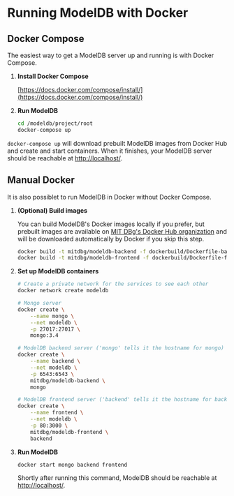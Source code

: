 # Running ModelDB with Docker

## Docker Compose

The easiest way to get a ModelDB server up and running is with Docker Compose.

1. **Install Docker Compose**

    [https://docs.docker.com/compose/install/](https://docs.docker.com/compose/install/)

2. **Run ModelDB**

    ```bash
    cd /modeldb/project/root
    docker-compose up
    ```

`docker-compose up` will download prebuilt ModelDB images from Docker Hub and create and start containers. When it finishes, your ModelDB server should be reachable at [http://localhost/](http://localhost/).

## Manual Docker

It is also possiblet to run ModelDB in Docker without Docker Compose.

1. **(Optional) Build images**

    You can build ModelDB's Docker images locally if you prefer, but prebuilt images are available on [MIT DBg's Docker Hub organization](https://hub.docker.com/r/mitdbg/) and will be downloaded automatically by Docker if you skip this step.

    ```bash
    docker build -t mitdbg/modeldb-backend -f dockerbuild/Dockerfile-backend .
    docker build -t mitdbg/modeldb-frontend -f dockerbuild/Dockerfile-frontend .
    ```

2. **Set up ModelDB containers**

    ```bash
    # Create a private network for the services to see each other
    docker network create modeldb

    # Mongo server
    docker create \
        --name mongo \
        --net modeldb \
        -p 27017:27017 \
        mongo:3.4

    # ModelDB backend server ('mongo' tells it the hostname for mongo)
    docker create \
        --name backend \
        --net modeldb \
        -p 6543:6543 \
        mitdbg/modeldb-backend \
        mongo

    # ModelDB frontend server ('backend' tells it the hostname for backend)
    docker create \
        --name frontend \
        --net modeldb \
        -p 80:3000 \
        mitdbg/modeldb-frontend \
        backend
    ```

3. **Run ModelDB**

    ```bash
    docker start mongo backend frontend
    ```

    Shortly after running this command, ModelDB should be reachable at [http://localhost/](http://localhost/).
